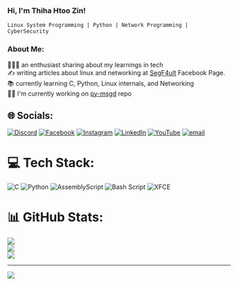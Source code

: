 ### Hi, I'm Thiha Htoo Zin!

`Linux System Programming | Python | Network Programming | CyberSecurity`

### About Me:
👨🏻‍💻 an enthusiast sharing about my learnings in tech <br>✍️ writing articles about linux and networking at [SegF4ult](https://www.facebook.com/segf4ult) Facebook Page.<br>📚 currently learning C, Python, Linux internals, and Networking<br>🧑‍💻 I'm currently working on [py-msgd](https://github.com/thihahtoozin/py-msgd) repo


## 🌐 Socials:
[![Discord](https://img.shields.io/badge/Discord-%237289DA.svg?logo=discord&logoColor=white)](https://discord.gg/fyodor_lyubimov) [![Facebook](https://img.shields.io/badge/Facebook-%231877F2.svg?logo=Facebook&logoColor=white)](https://facebook.com/@thihahtoozinn) [![Instagram](https://img.shields.io/badge/Instagram-%23E4405F.svg?logo=Instagram&logoColor=white)](https://instagram.com/@thihahtoozinn) [![LinkedIn](https://img.shields.io/badge/LinkedIn-%230077B5.svg?logo=linkedin&logoColor=white)](https://www.linkedin.com/in/thihahtoozin) [![YouTube](https://img.shields.io/badge/YouTube-%23FF0000.svg?logo=YouTube&logoColor=white)](https://youtube.com/@segf4ultt) [![email](https://img.shields.io/badge/Email-D14836?logo=gmail&logoColor=white)](mailto:thihahtoozinn@gmail.com) 

# 💻 Tech Stack:
![C](https://img.shields.io/badge/c-%2300599C.svg?style=for-the-badge&logo=c&logoColor=white) ![Python](https://img.shields.io/badge/python-3670A0?style=for-the-badge&logo=python&logoColor=ffdd54) ![AssemblyScript](https://img.shields.io/badge/assembly%20script-%23000000.svg?style=for-the-badge&logo=assemblyscript&logoColor=white) ![Bash Script](https://img.shields.io/badge/bash_script-%23121011.svg?style=for-the-badge&logo=gnu-bash&logoColor=white) ![XFCE](https://img.shields.io/badge/XFCE-%232284F2.svg?style=for-the-badge&logo=xfce&logoColor=white)
# 📊 GitHub Stats:
![](https://github-readme-stats.vercel.app/api?username=thihahtoozin&theme=dark&hide_border=false&include_all_commits=false&count_private=false)<br/>
![](https://github-readme-streak-stats.herokuapp.com/?user=thihahtoozin&theme=dark&hide_border=false)<br/>
![](https://github-readme-stats.vercel.app/api/top-langs/?username=thihahtoozin&theme=dark&hide_border=false&include_all_commits=false&count_private=false&layout=compact)

---
[![](https://visitcount.itsvg.in/api?id=thihahtoozin&icon=0&color=0)](https://visitcount.itsvg.in)

<!-- Proudly created with GPRM ( https://gprm.itsvg.in ) -->



<!--
**thihahtoozin/thihahtoozin** is a ✨ _special_ ✨ repository because its `README.md` (this file) appears on your GitHub profile.

Here are some ideas to get you started:

🔭 I’m currently working on

👯 I’m looking to collaborate on ...

- 🤔 I’m looking for help with ...
- 💬 Ask me about ...
- 📫 How to reach me: ...
- 😄 Pronouns: ...
- ⚡ Fun fact: ...
-->
